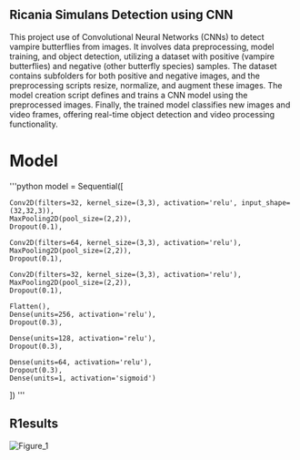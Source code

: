Ricania Simulans Detection using CNN
-------------------------------------
This project use of Convolutional Neural Networks (CNNs) to detect vampire butterflies from images. It involves data preprocessing, model training, and object detection, utilizing a dataset with positive (vampire butterflies) and negative (other butterfly species) samples. The dataset contains subfolders for both positive and negative images, and the preprocessing scripts resize, normalize, and augment these images. The model creation script defines and trains a CNN model using the preprocessed images. Finally, the trained model classifies new images and video frames, offering real-time object detection and video processing functionality.

# Model
'''python
model = Sequential([

    Conv2D(filters=32, kernel_size=(3,3), activation='relu', input_shape=(32,32,3)),
    MaxPooling2D(pool_size=(2,2)),
    Dropout(0.1),

    Conv2D(filters=64, kernel_size=(3,3), activation='relu'),
    MaxPooling2D(pool_size=(2,2)),
    Dropout(0.1),

    Conv2D(filters=32, kernel_size=(3,3), activation='relu'),
    MaxPooling2D(pool_size=(2,2)),
    Dropout(0.1),

    Flatten(),
    Dense(units=256, activation='relu'),
    Dropout(0.3),

    Dense(units=128, activation='relu'),
    Dropout(0.3),

    Dense(units=64, activation='relu'),
    Dropout(0.3),
    Dense(units=1, activation='sigmoid')
])
'''

R1esults
-------
![Figure_1](https://github.com/user-attachments/assets/e5e32325-6485-4bfe-8fbb-fba5c4465355)
